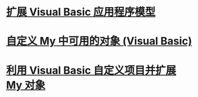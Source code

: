 # [扩展 Visual Basic 应用程序模型](extending-the-visual-basic-application-model.md)
# [自定义 My 中可用的对象 (Visual Basic)](customizing-which-objects-are-available-in-my.md)
# [利用 Visual Basic 自定义项目并扩展 My 对象](customizing-projects-and-extending-my.md)
